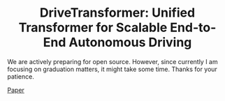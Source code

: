 <div align="center">   

# DriveTransformer: Unified Transformer for Scalable End-to-End Autonomous Driving
</div>

We are actively preparing for open source. However, since currently I am focusing on graduation matters, it might take some time. Thanks for your patience.

 
 [Paper](https://openreview.net/forum?id=M42KR4W9P5)
